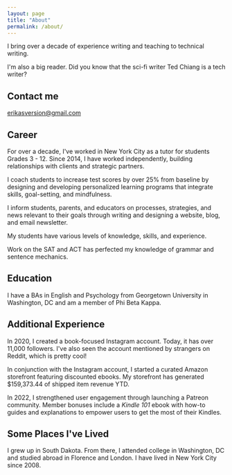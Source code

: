 ```yaml
---
layout: page
title: "About"
permalink: /about/
---
```


I bring over a decade of experience writing and teaching to technical writing.

I'm also a big reader. Did you know that the sci-fi writer Ted Chiang is a tech writer?


## Contact me

[erikasversion@gmail.com](mailto:erikasversion@gmail.com)

## Career

For over a decade, I've worked in New York City as a tutor for students Grades 3 - 12. Since 2014, I have worked independently, building relationships with clients and strategic partners.

I coach students to increase test scores by over 25% from baseline by designing and developing personalized learning programs that integrate skills, goal-setting, and mindfulness.

I inform students, parents, and educators on processes, strategies, and news relevant to their goals through writing and designing a website, blog, and email newsletter.

My students have various levels of knowledge, skills, and experience.

Work on the SAT and ACT has perfected my knowledge of grammar and sentence mechanics.


## Education

I have a BAs in English and Psychology from Georgetown University in Washington, DC and am a member of Phi Beta Kappa. 


## Additional Experience

In 2020, I created a book-focused Instagram account. Today, it has over 11,000 followers. I've also seen the account mentioned by strangers on Reddit, which is pretty cool!

In conjunction with the Instagram account, I started a curated Amazon storefront featuring discounted ebooks. My storefront has generated $159,373.44 of shipped item revenue YTD.

In 2022, I strengthened user engagement through launching a Patreon community. Member bonuses include a *Kindle 101* ebook with how-to guides and explanations to empower users to get the most of their Kindles.


## Some Places I've Lived

I grew up in South Dakota. From there, I attended college in Washington, DC and studied abroad in Florence and London. I have lived in New York City since 2008.
